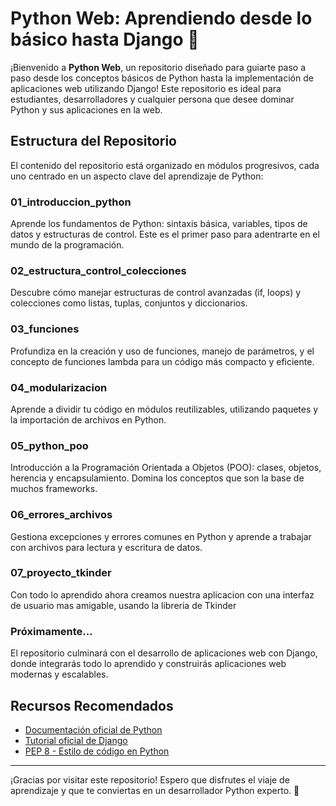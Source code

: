 # Python Web: Aprendiendo desde lo básico hasta Django 🚀

¡Bienvenido a **Python Web**, un repositorio diseñado para guiarte paso a paso desde los conceptos básicos de Python hasta la implementación de aplicaciones web utilizando Django! Este repositorio es ideal para estudiantes, desarrolladores y cualquier persona que desee dominar Python y sus aplicaciones en la web.

## Estructura del Repositorio

El contenido del repositorio está organizado en módulos progresivos, cada uno centrado en un aspecto clave del aprendizaje de Python:

### **01\_introduccion\_python**

Aprende los fundamentos de Python: sintaxis básica, variables, tipos de datos y estructuras de control. Este es el primer paso para adentrarte en el mundo de la programación.

### **02\_estructura\_control\_colecciones**

Descubre cómo manejar estructuras de control avanzadas (if, loops) y colecciones como listas, tuplas, conjuntos y diccionarios.

### **03\_funciones**

Profundiza en la creación y uso de funciones, manejo de parámetros, y el concepto de funciones lambda para un código más compacto y eficiente.

### **04\_modularizacion**

Aprende a dividir tu código en módulos reutilizables, utilizando paquetes y la importación de archivos en Python.

### **05\_python\_poo**

Introducción a la Programación Orientada a Objetos (POO): clases, objetos, herencia y encapsulamiento. Domina los conceptos que son la base de muchos frameworks.

### **06\_errores\_archivos**

Gestiona excepciones y errores comunes en Python y aprende a trabajar con archivos para lectura y escritura de datos.

### **07\_proyecto\_tkinder**

Con todo lo aprendido ahora creamos nuestra aplicacion con una interfaz de usuario mas amigable, usando la libreria de Tkinder

### **Próximamente...**

El repositorio culminará con el desarrollo de aplicaciones web con Django, donde integrarás todo lo aprendido y construirás aplicaciones web modernas y escalables.

## Recursos Recomendados

- [Documentación oficial de Python](https://docs.python.org/3/)
- [Tutorial oficial de Django](https://docs.djangoproject.com/en/stable/)
- [PEP 8 - Estilo de código en Python](https://peps.python.org/pep-0008/)

---

¡Gracias por visitar este repositorio! Espero que disfrutes el viaje de aprendizaje y que te conviertas en un desarrollador Python experto. 🙌

